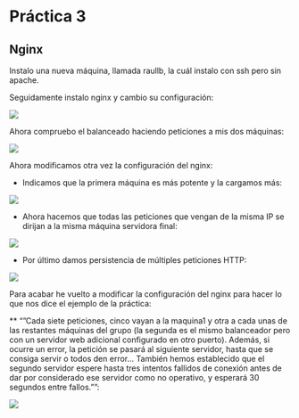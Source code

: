 # Práctica 3  

## Nginx 

Instalo una nueva máquina, llamada raullb, la cuál instalo con ssh pero sin apache.   

Seguidamente instalo nginx y cambio su configuración:      


![](https://github.com/RaulSFuentes/SWAP2015/blob/master/practica3/imagenes/1.png) 

Ahora compruebo el balanceado haciendo peticiones a mis dos máquinas:     

![](https://github.com/RaulSFuentes/SWAP2015/blob/master/practica3/imagenes/2.png)

Ahora modificamos otra vez la configuración del nginx:

* Indicamos que la primera máquina es más potente y la cargamos más:


![](https://github.com/RaulSFuentes/SWAP2015/blob/master/practica3/imagenes/3.png)

* Ahora hacemos que todas las peticiones que vengan de la misma IP se dirijan a la misma máquina servidora final:


![](https://github.com/RaulSFuentes/SWAP2015/blob/master/practica3/imagenes/4.png)

* Por último damos persistencia de múltiples peticiones HTTP:

![](https://github.com/RaulSFuentes/SWAP2015/blob/master/practica3/imagenes/5.png)

Para acabar he vuelto a modificar la configuración del nginx para hacer lo que nos dice el ejemplo de la práctica:

** “”Cada siete peticiones, cinco vayan a la maquina1 y otra a cada unas de las restantes máquinas del grupo (la segunda es el mismo balanceador pero con un servidor web adicional configurado en otro puerto). Además, si ocurre un error, la petición se pasará al siguiente servidor, hasta que se consiga servir o todos den error... También hemos establecido que el segundo servidor espere hasta tres intentos fallidos de conexión antes de dar por considerado ese servidor como no operativo, y esperará 30 segundos entre fallos.””:

![](https://github.com/RaulSFuentes/SWAP2015/blob/master/practica3/imagenes/6.png)